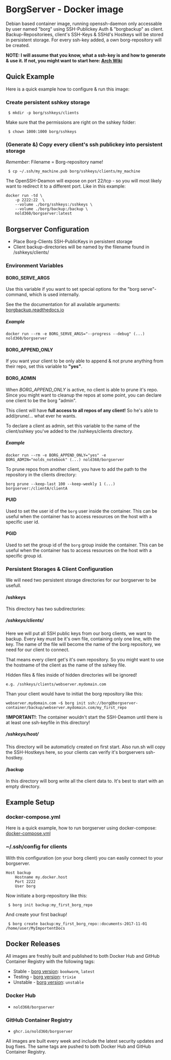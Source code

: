 # BorgServer - Docker image
Debian based container image, running openssh-daemon only accessable by user named "borg" using SSH-Publickey Auth & "borgbackup" as client. Backup-Repositoriees, client's SSH-Keys & SSHd's Hostkeys will be stored in persistent storage.
For every ssh-key added, a own borg-repository will be created.

**NOTE: I will assume that you know, what a ssh-key is and how to generate & use it. If not, you might want to start here: [Arch Wiki](https://wiki.archlinux.org/index.php/SSH_Keys)**

## Quick Example
Here is a quick example how to configure & run this image:

### Create persistent sshkey storage
```
 $ mkdir -p borg/sshkeys/clients
```

Make sure that the permissions are right on the sshkey folder:
```
 $ chown 1000:1000 borg/sshkeys
```

### (Generate &) Copy every client's ssh publickey into persistent storage
*Remember*: Filename = Borg-repository name!
```
 $ cp ~/.ssh/my_machine.pub borg/sshkeys/clients/my_machine
```

The OpenSSH-Deamon will expose on port 22/tcp - so you will most likely want to redirect it to a different port. Like in this example:
```
docker run -td \
	-p 2222:22  \
	--volume ./borg/sshkeys:/sshkeys \
	--volume ./borg/backup:/backup \
	nold360/borgserver:latest
```


## Borgserver Configuration
 * Place Borg-Clients SSH-PublicKeys in persistent storage
 * Client backup-directories will be named by the filename found in /sshkeys/clients/

### Environment Variables
#### BORG_SERVE_ARGS
Use this variable if you want to set special options for the "borg serve"-command, which is used internally.

See the the documentation for all available arguments: [borgbackup.readthedocs.io](https://borgbackup.readthedocs.io/en/stable/usage.html#borg-serve)

##### Example
```
docker run --rm -e BORG_SERVE_ARGS="--progress --debug" (...) nold360/borgserver
```

#### BORG_APPEND_ONLY
If you want your client to be only able to append & not prune anything from their repo, set this variable to **"yes"**.


#### BORG_ADMIN
When *BORG_APPEND_ONLY* is active, no client is able to prune it's repo. 
Since you might want to cleanup the repos at some point, you can declare one client to be the borg "admin".

This client will have **full access to all repos of any client!** So he's able to add/prune/... what ever he wants.

To declare a client as admin, set this variable to the name of the client/sshkey you've added to the /sshkeys/clients directory.

##### Example
```
docker run --rm -e BORG_APPEND_ONLY="yes" -e BORG_ADMIN="nolds_notebook" (...) nold360/borgserver
```

To prune repos from another client, you have to add the path to the repository in the clients directory:
```
borg prune --keep-last 100 --keep-weekly 1 (...) borgserver:/clientA/clientA
```


#### PUID
Used to set the user id of the `borg` user inside the container. This can be useful when the container has to access resources on the host with a specific user id.


#### PGID
Used to set the group id of the `borg` group inside the container. This can be useful when the container has to access resources on the host with a specific group id.


### Persistent Storages & Client Configuration
We will need two persistent storage directories for our borgserver to be usefull.

#### /sshkeys
This directory has two subdirectories:

##### /sshkeys/clients/
Here we will put all SSH public keys from our borg clients, we want to backup. Every key must be it's own file, containing only one line, with the key. The name of the file will become the name of the borg repository, we need for our client to connect.

That means every client get's it's own repository. So you might want to use the hostname of the client as the name of the sshkey file.

Hidden files & files inside of hidden directories will be ignored!

```
e.g. /sshkeys/clients/webserver.mydomain.com
```

Than your client would have to initiat the borg repository like this:
```
webserver.mydomain.com ~$ borg init ssh://borg@borgserver-container/backup/webserver.mydomain.com/my_first_repo
```

**!IMPORTANT!**: The container wouldn't start the SSH-Deamon until there is at least one ssh-keyfile in this directory!

##### /sshkeys/host/
This directory will be automaticly created on first start. Also run.sh will copy the SSH-Hostkeys here, so your clients can verify it's borgservers ssh-hostkey.

#### /backup
In this directory will borg write all the client data to. It's best to start with an empty directory.


## Example Setup
### docker-compose.yml
Here is a quick example, how to run borgserver using docker-compose: [docker-compose.yml](https://github.com/Nold360/docker-borgserver/blob/master/docker-compose.yml)

### ~/.ssh/config for clients
With this configuration (on your borg client) you can easily connect to your borgserver.
```
Host backup
	Hostname my.docker.host
	Port 2222
	User borg
```

Now initiate a borg-repository like this:
```
 $ borg init backup:my_first_borg_repo
```

And create your first backup!
```
 $ borg create backup:my_first_borg_repo::documents-2017-11-01 /home/user/MyImportentDocs
```

## Docker Releases

All images are freshly built and published to both Docker Hub and GitHub Container Registry with the following tags:
  - Stable - [borg version](https://packages.debian.org/stable/borgbackup): `bookworm`, `latest`
  - Testing - [borg version](https://packages.debian.org/trixie/borgbackup): `trixie`
  - Unstable - [borg version](https://packages.debian.org/sid/borgbackup): `unstable`

### Docker Hub
- `nold360/borgserver`

### GitHub Container Registry
- `ghcr.io/nold360/borgserver`

All images are built every week and include the latest security updates and bug fixes. The same tags are pushed to both Docker Hub and GitHub Container Registry.

